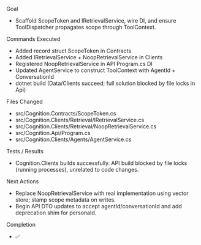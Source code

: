 Goal
- Scaffold ScopeToken and IRetrievalService, wire DI, and ensure ToolDispatcher propagates scope through ToolContext.

Commands Executed
- Added record struct ScopeToken in Contracts
- Added IRetrievalService + NoopRetrievalService in Clients
- Registered NoopRetrievalService in API Program.cs DI
- Updated AgentService to construct ToolContext with AgentId + ConversationId
- dotnet build (Data/Clients succeed; full solution blocked by file locks in Api)

Files Changed
- src/Cognition.Contracts/ScopeToken.cs
- src/Cognition.Clients/Retrieval/IRetrievalService.cs
- src/Cognition.Clients/Retrieval/NoopRetrievalService.cs
- src/Cognition.Api/Program.cs
- src/Cognition.Clients/Agents/AgentService.cs

Tests / Results
- Cognition.Clients builds successfully. API build blocked by file locks (running processes), unrelated to code changes.

Next Actions
- Replace NoopRetrievalService with real implementation using vector store; stamp scope metadata on writes.
- Begin API DTO updates to accept agentId/conversationId and add deprecation shim for personaId.

Completion
- ✅

